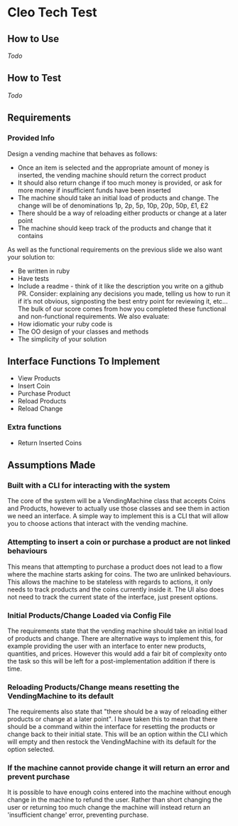 # Cleo Tech Test

## How to Use

*Todo*

## How to Test

*Todo*

## Requirements

### Provided Info

Design a vending machine that behaves as follows:
- Once an item is selected and the appropriate amount of money is inserted, the vending machine should return the correct product
- It should also return change if too much money is provided, or ask for more money if insufficient funds have been inserted
- The machine should take an initial load of products and change. The change will be of denominations 1p, 2p, 5p, 10p, 20p, 50p, £1, £2
- There should be a way of reloading either products or change at a later point
- The machine should keep track of the products and change that it contains

As well as the functional requirements on the previous slide we also want your solution to:
- Be written in ruby
- Have tests
- Include a readme - think of it like the description you write on a github PR. Consider: explaining any decisions you made, telling us how to run it if it’s not obvious, signposting the best entry point for reviewing it, etc...
The bulk of our score comes from how you completed these functional and non-functional requirements. We also evaluate:
- How idiomatic your ruby code is
- The OO design of your classes and methods
- The simplicity of your solution

## Interface Functions To Implement

- View Products
- Insert Coin
- Purchase Product
- Reload Products
- Reload Change

### Extra functions

- Return Inserted Coins

## Assumptions Made

### Built with a CLI for interacting with the system

The core of the system will be a VendingMachine class that accepts Coins and Products, however to actually use those classes and see them in action we need an interface. A simple way to implement this is a CLI that will allow you to choose actions that interact with the vending machine.

### Attempting to insert a coin or purchase a product are not linked behaviours

This means that attempting to purchase a product does not lead to a flow where the machine starts asking for coins. The two are unlinked behaviours. This allows the machine to be stateless with regards to actions, it only needs to track products and the coins currently inside it. The UI also does not need to track the current state of the interface, just present options.

### Initial Products/Change Loaded via Config File

The requirements state that the vending machine should take an initial load of products and change. There are alternative ways to implement this, for example providing the user with an interface to enter new products, quantities, and prices. However this would add a fair bit of complexity onto the task so this will be left for a post-implementation addition if there is time.

### Reloading Products/Change means resetting the VendingMachine to its default

The requirements also state that "there should be a way of reloading either products or change at a later point". I have taken this to mean that there should be a command within the interface for resetting the products or change back to their initial state. This will be an option within the CLI which will empty and then restock the VendingMachine with its default for the option selected.

### If the machine cannot provide change it will return an error and prevent purchase

It is possible to have enough coins entered into the machine without enough change in the machine to refund the user. Rather than short changing the user or returning too much change the machine will instead return an 'insufficient change' error, preventing purchase.
